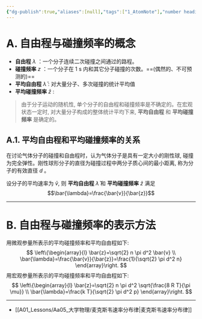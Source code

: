 ```yaml
---
{"dg-publish":true,"aliases":[null],"tags":["1_AtomNote"],"number headings":"auto, first-level 1, max 6, A.1.","Created-Date":"2023-05-22 09:47:00","Modified-Date":"2024-04-18 11:53:28","permalink":"/A01_Lessons/Aa05_大学物理/气体分子的自由程与碰撞频率/","dgPassFrontmatter":true}
---
```



# A. 自由程与碰撞频率的概念

- **自由程** $\lambda$ ：一个分子连续二次碰撞之间通过的路程。
- **碰撞频率** $z$ ：一个分子在 1 $\mathrm{s}$ 内和其它分子碰撞的次数。==(偶然的、不可预测的)==
- **平均自由程** $\bar{\lambda}$ : 对大量分子、多次碰撞的统计平均值
- **平均碰撞频率** $\bar{z}$ :


>由于分子运动的随机性, 单个分子的自由程和碰撞频率是不确定的。在宏观状态一定时, 对大量分子构成的整体统计平均下来, **平均自由程** 和 **平均碰撞频率** 是确定的。


## A.1. 平均自由程和平均碰撞频率的关系


在讨论气体分子的碰撞和自由程时，认为气体分子是具有一定大小的刚性球, 碰撞为完全弹性。刚性球形分子的直径为碰撞过程中两分子质心间的最小距离, 称为分子的有效直径 $d$ 。

设分子的平均速率为 $\bar{v}$, 则 **平均自由程** $\bar{\lambda}$ 和 **平均碰撞频率** $\bar{z}$ 满足 $$\bar{\lambda}=\frac{\bar{v}}{\bar{z}}$$ 


---

# B. 自由程与碰撞频率的表示方法

用微观参量所表示的平均碰撞频率和平均自由程如下:
$$
\left\{\begin{array}{l}
\bar{z}=\sqrt{2} n \pi d^2 \bar{v} \\
\bar{\lambda}=\frac{\bar{v}}{\bar{z}}=\frac{1}{\sqrt{2} \pi d^2 n}
\end{array}\right.
$$
用宏观参量所表示的平均碰撞频率和平均自由程如下:
$$
\left\{\begin{array}{l}
\bar{z}=\sqrt{2} n \pi d^2 \sqrt{\frac{8 R T}{\pi \mu}} \\
\bar{\lambda}=\frac{k T}{\sqrt{2} \pi d^2 p}
\end{array}\right.
$$



---

- [[A01_Lessons/Aa05_大学物理/麦克斯韦速率分布律\|麦克斯韦速率分布律]]